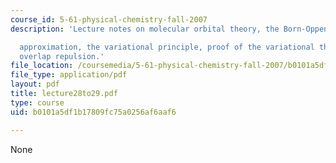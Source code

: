 ```yaml
---
course_id: 5-61-physical-chemistry-fall-2007
description: 'Lecture notes on molecular orbital theory, the Born-Oppenheimer

  approximation, the variational principle, proof of the variational theorem, and
  overlap repulsion.'
file_location: /coursemedia/5-61-physical-chemistry-fall-2007/b0101a5df1b17809fc75a0256af6aaf6_lecture28to29.pdf
file_type: application/pdf
layout: pdf
title: lecture28to29.pdf
type: course
uid: b0101a5df1b17809fc75a0256af6aaf6

---
```

None